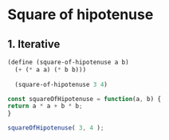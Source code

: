 # Square of hipotenuse

## 1. Iterative

```Scheme
(define (square-of-hipotenuse a b) 
  (+ (* a a) (* b b)))
  
  (square-of-hipotenuse 3 4)
  ```
  ```js
  const squareOfHipotenuse = function(a, b) {
  return a * a + b * b;
}

squareOfHipotenuse( 3, 4 );
```
